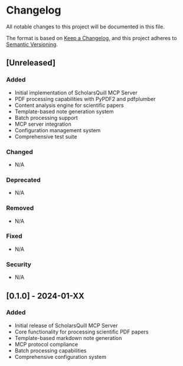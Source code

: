 # Changelog

All notable changes to this project will be documented in this file.

The format is based on [Keep a Changelog](https://keepachangelog.com/en/1.0.0/),
and this project adheres to [Semantic Versioning](https://semver.org/spec/v2.0.0.html).

## [Unreleased]

### Added
- Initial implementation of ScholarsQuill MCP Server
- PDF processing capabilities with PyPDF2 and pdfplumber
- Content analysis engine for scientific papers
- Template-based note generation system
- Batch processing support
- MCP server integration
- Configuration management system
- Comprehensive test suite

### Changed
- N/A

### Deprecated
- N/A

### Removed
- N/A

### Fixed
- N/A

### Security
- N/A

## [0.1.0] - 2024-01-XX

### Added
- Initial release of ScholarsQuill MCP Server
- Core functionality for processing scientific PDF papers
- Template-based markdown note generation
- MCP protocol compliance
- Batch processing capabilities
- Comprehensive configuration system